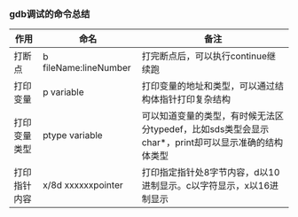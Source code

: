 ### gdb调试的命令总结

| 作用     | 命名                    | 备注                                                          |
|--------|-----------------------|-------------------------------------------------------------|
| 打断点    | b fileName:lineNumber | 打完断点后，可以执行continue继续跑                                       |
| 打印变量   | p variable            | 打印变量的地址和类型，可以通过结构体指针打印复杂结构                                  |
| 打印变量类型 | ptype variable        | 可以知道变量的类型，有时候无法区分typedef，比如sds类型会显示char*，print却可以显示准确的结构体类型 |
| 打印指针内容 | x/8d xxxxxxpointer    | 打印指定指针处8字节内容，d以10进制显示。c以字符显示，x以16进制显示                       |
